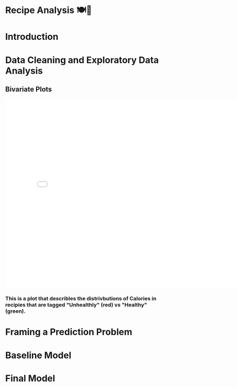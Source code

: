 
# Recipe Analysis 🍽️🧂

# Introduction



# Data Cleaning and Exploratory Data Analysis


## Bivariate Plots

<iframe
  src="assets/bivar_box.html"
  width="800"
  height="600"
  frameborder="0"
></iframe>

### This is a plot that describles the distrivbutions of Calories in recipies that are tagged "Unhealthly" (red) vs "Healthy" (green). 

# Framing a Prediction Problem



# Baseline Model




# Final Model

